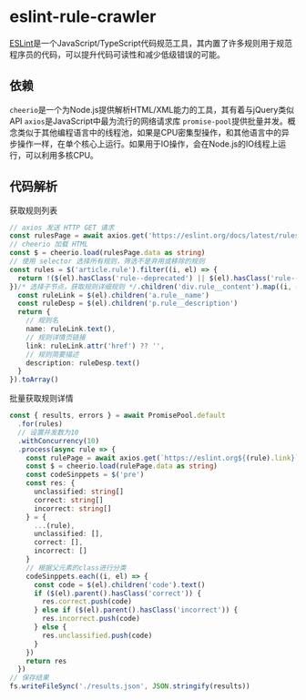 # eslint-rule-crawler
[ESLint](https://eslint.org/)是一个JavaScript/TypeScript代码规范工具，其内置了许多规则用于规范程序员的代码，可以提升代码可读性和减少低级错误的可能。

## 依赖
`cheerio`是一个为Node.js提供解析HTML/XML能力的工具，其有着与jQuery类似API
`axios`是JavaScript中最为流行的网络请求库
`promise-pool`提供批量并发。概念类似于其他编程语言中的线程池，如果是CPU密集型操作，和其他语言中的异步操作一样，在单个核心上运行。如果用于IO操作，会在Node.js的IO线程上运行，可以利用多核CPU。

## 代码解析
获取规则列表
```ts
// axios 发送 HTTP GET 请求
const rulesPage = await axios.get('https://eslint.org/docs/latest/rules/')
// cheerio 加载 HTML
const $ = cheerio.load(rulesPage.data as string)
// 使用 selector 选择所有规则，筛选不是弃用或移除的规则
const rules = $('article.rule').filter((i, el) => {
  return !($(el).hasClass('rule--deprecated') || $(el).hasClass('rule--removed'))
})/* 选择子节点，获取规则详细规则 */.children('div.rule__content').map((i, el) => {
  const ruleLink = $(el).children('a.rule__name')
  const ruleDesp = $(el).children('p.rule__description')
  return {
    // 规则名
    name: ruleLink.text(),
    // 规则详情页链接
    link: ruleLink.attr('href') ?? '',
    // 规则简要描述
    description: ruleDesp.text()
  }
}).toArray()
```
批量获取规则详情
```ts
const { results, errors } = await PromisePool.default
  .for(rules)
  // 设置并发数为10
  .withConcurrency(10)
  .process(async rule => {
    const rulePage = await axios.get(`https://eslint.org${(rule).link}`)
    const $ = cheerio.load(rulePage.data as string)
    const codeSinppets = $('pre')
    const res: {
      unclassified: string[]
      correct: string[]
      incorrect: string[]
    } = {
      ...(rule),
      unclassified: [],
      correct: [],
      incorrect: []
    }
    // 根据父元素的class进行分类
    codeSinppets.each((i, el) => {
      const code = $(el).children('code').text()
      if ($(el).parent().hasClass('correct')) {
        res.correct.push(code)
      } else if ($(el).parent().hasClass('incorrect')) {
        res.incorrect.push(code)
      } else {
        res.unclassified.push(code)
      }
    })
    return res
  })
// 保存结果
fs.writeFileSync('./results.json', JSON.stringify(results))
```
